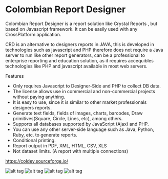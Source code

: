 # Colombian Report Designer
Colombian Report Designer is a report solution like Crystal Reports , but based on Javascript framework. It can be easily used with any CrossPlatform application.

CRD is an alternative to designers reports in JAVA, this is developed in technologies such as javascript and PHP therefore does not require a Java server to run like other report generators, can be a professional to enterprise reporting and education solution, as it requires accequibles technologies like PHP and javascript available in most web servers.

Features

+ Only requires Javascript to Designer-Side and PHP to collect DB data.
+ The license allows use in commercial and non-commercial projects without paying anything.
+ It is easy to use, since it is similar to other market professionals designers reports.
+ Generate text fields, fields of images, charts, barcodes, Draw primitives(Square, Circle, Lines, etc), among others.
+ Supports all databases supported by JavaScript (Ajax) and PHP.
+ You can use any other server-side language such as Java, Python, Ruby, etc. to generate reports.
+ Conditional printing.
+ Report output in PDF, XML, HTML, CSV, XLS
+ Not dataset limits. (A report with multiple connections)

https://coldev.sourceforge.io/



![alt tag](https://a.fsdn.com/con/app/proj/colombianreport/screenshots/scr2.jpg/1)
![alt tag](https://a.fsdn.com/con/app/proj/colombianreport/screenshots/scr1.jpg/1)
![alt tag](https://a.fsdn.com/con/app/proj/colombianreport/screenshots/scr3.jpg/1)
![alt tag](https://a.fsdn.com/con/app/proj/colombianreport/screenshots/scr4.jpg/1)
